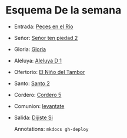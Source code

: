 # Esquema De la semana

- Entrada: [Peces en el Río](villancicos/Peces_en_el_rio.md)
- Señor: [Señor ten piedad 2](senior_ten_piedad/senior_2.md)
- Gloria: [Gloria](gloria/Gloria_in_excelsis_deo.md)
- Aleluya: [Aleluya D 1](aleluya/aleluya_1.md)
- Ofertorio: [El Niño del Tambor](villancicos/El_ninio_del_tambor.md)
- Santo: [Santo 2](santo/santo_2.md)
- Cordero: [Cordero 5](cordero/cordero_5.md)
- Comunion: [levantate](villancicos/Campana_sobre_campana.md)
- Salida: [Dijiste Si](salida/dijiste_si.md)

  Annotations:
  `mkdocs gh-deploy`

